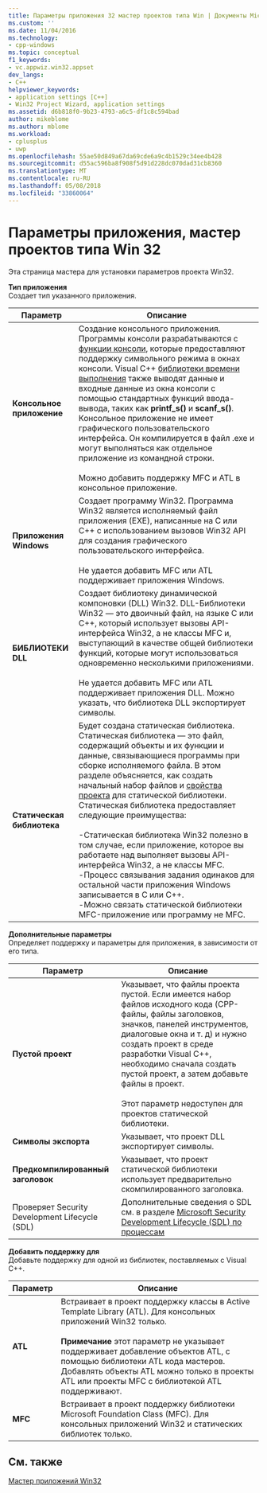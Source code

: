 ```yaml
---
title: Параметры приложения 32 мастер проектов типа Win | Документы Microsoft
ms.custom: ''
ms.date: 11/04/2016
ms.technology:
- cpp-windows
ms.topic: conceptual
f1_keywords:
- vc.appwiz.win32.appset
dev_langs:
- C++
helpviewer_keywords:
- application settings [C++]
- Win32 Project Wizard, application settings
ms.assetid: d6b818f0-9b23-4793-a6c5-df1c8c594bad
author: mikeblome
ms.author: mblome
ms.workload:
- cplusplus
- uwp
ms.openlocfilehash: 55ae50d849a67da69cde6a9c4b1529c34ee4b428
ms.sourcegitcommit: d55ac596ba8f908f5d91d228dc070dad31cb8360
ms.translationtype: MT
ms.contentlocale: ru-RU
ms.lasthandoff: 05/08/2018
ms.locfileid: "33860064"
---
```

# <a name="application-settings-win-32-project-wizard"></a>Параметры приложения, мастер проектов типа Win 32
Эта страница мастера для установки параметров проекта Win32.  
  
 **Тип приложения**  
 Создает тип указанного приложения.  
  
|Параметр|Описание|  
|------------|-----------------|  
|**Консольное приложение**|Создание консольного приложения. Программы консоли разрабатываются с [функции консоли](https://msdn.microsoft.com/en-us/library/ms813137.aspx), которые предоставляют поддержку символьного режима в окнах консоли. Visual C++ [библиотеки времени выполнения](../c-runtime-library/c-run-time-library-reference.md) также выводят данные и входные данные из окна консоли с помощью стандартных функций ввода-вывода, таких как **printf_s()** и **scanf_s()**. Консольное приложение не имеет графического пользовательского интерфейса. Он компилируется в файл .exe и могут выполняться как отдельное приложение из командной строки.<br /><br /> Можно добавить поддержку MFC и ATL в консольное приложение.|  
|**Приложения Windows**|Создает программу Win32. Программа Win32 является исполняемый файл приложения (EXE), написанные на C или C++ с использованием вызовов Win32 API для создания графического пользовательского интерфейса.<br /><br /> Не удается добавить MFC или ATL поддерживает приложения Windows.|  
|**БИБЛИОТЕКИ DLL**|Создает библиотеку динамической компоновки (DLL) Win32. DLL-Библиотеки Win32 — это двоичный файл, на языке C или C++, который использует вызовы API-интерфейса Win32, а не классы MFC и, выступающий в качестве общей библиотеки функций, которые могут использоваться одновременно несколькими приложениями.<br /><br /> Не удается добавить MFC или ATL поддерживает приложения DLL. Можно указать, что библиотека DLL экспортирует символы.|  
|**Статическая библиотека**|Будет создана статическая библиотека. Статическая библиотека — это файл, содержащий объекты и их функции и данные, связывающиеся программы при сборке исполняемого файла. В этом разделе объясняется, как создать начальный набор файлов и [свойства проекта](../ide/property-pages-visual-cpp.md) для статической библиотеки. Статическая библиотека предоставляет следующие преимущества:<br /><br /> -Статическая библиотека Win32 полезно в том случае, если приложение, которое вы работаете над выполняет вызовы API-интерфейса Win32, а не классы MFC.<br />-Процесс связывания задания одинаков для остальной части приложения Windows записывается в C или C++.<br />-Можно связать статической библиотеки MFC-приложение или программу не MFC.|  
  
 **Дополнительные параметры**  
 Определяет поддержку и параметры для приложения, в зависимости от его типа.  
  
|Параметр|Описание|  
|------------|-----------------|  
|**Пустой проект**|Указывает, что файлы проекта пустой. Если имеется набор файлов исходного кода (CPP-файлы, файлы заголовков, значков, панелей инструментов, диалоговые окна и т. д) и нужно создать проект в среде разработки Visual C++, необходимо сначала создать пустой проект, а затем добавьте файлы в проект.<br /><br /> Этот параметр недоступен для проектов статической библиотеки.|  
|**Символы экспорта**|Указывает, что проект DLL экспортирует символы.|  
|**Предкомпилированный заголовок**|Указывает, что проект статической библиотеки использует предварительно скомпилированного заголовка.|  
|Проверяет Security Development Lifecycle (SDL)|Дополнительные сведения о SDL см. в разделе [Microsoft Security Development Lifecycle (SDL) по процессам](../build/reference/sdl-enable-additional-security-checks.md)|  
  
 **Добавить поддержку для**  
 Добавьте поддержку для одной из библиотек, поставляемых с Visual C++.  
  
|Параметр|Описание|  
|------------|-----------------|  
|**ATL**|Встраивает в проект поддержку классы в Active Template Library (ATL). Для консольных приложений Win32 только.<br /><br /> **Примечание** этот параметр не указывает поддерживает добавление объектов ATL, с помощью библиотеки ATL кода мастеров. Добавлять объекты ATL можно только в проекты ATL или проекты MFC с библиотекой ATL поддерживают.|  
|**MFC**|Встраивает в проект поддержку библиотеки Microsoft Foundation Class (MFC). Для консольных приложений Win32 и статических библиотек только.|  
  
## <a name="see-also"></a>См. также  
 [Мастер приложений Win32](../windows/win32-application-wizard.md)   
